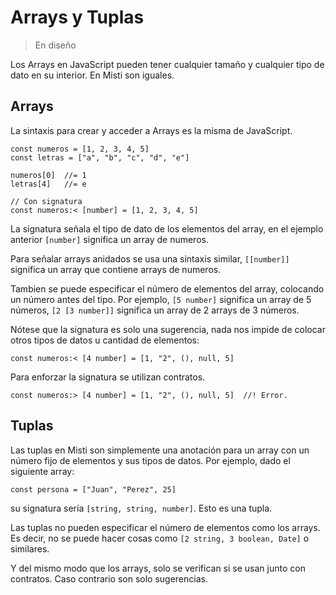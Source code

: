 # Arrays y Tuplas

> En diseño

Los Arrays en JavaScript pueden tener cualquier tamaño y cualquier tipo de dato en su
interior. En Misti son iguales.

## Arrays

La sintaxis para crear y acceder a Arrays es la misma de JavaScript.

```
const numeros = [1, 2, 3, 4, 5]
const letras = ["a", "b", "c", "d", "e"]

numeros[0]  //= 1
letras[4]   //= e

// Con signatura
const numeros:< [number] = [1, 2, 3, 4, 5]
```

La signatura señala el tipo de dato de los elementos del array, en el ejemplo anterior
`[number]` significa un array de numeros.

Para señalar arrays anidados se usa una sintaxis similar, `[[number]]` significa un array que
contiene arrays de numeros.

Tambien se puede especificar el número de elementos del array, colocando un número antes del
tipo.
Por ejemplo, `[5 number]` significa un array de 5 números, `[2 [3 number]]` significa un array de
2 arrays de 3 números.

Nótese que la signatura es solo una sugerencia, nada nos impide de colocar otros
tipos de datos u cantidad de elementos:

```
const numeros:< [4 number] = [1, "2", (), null, 5]
```

Para enforzar la signatura se utilizan contratos.

```
const numeros:> [4 number] = [1, "2", (), null, 5]  //! Error.
```

## Tuplas

Las tuplas en Misti son simplemente una anotación para un array con un número fijo
de elementos y sus tipos de datos. Por ejemplo, dado el siguiente array:

```
const persona = ["Juan", "Perez", 25]
```

su signatura sería `[string, string, number]`. Esto es una tupla.

Las tuplas no pueden especificar el número de elementos como los arrays.
Es decir, no se puede hacer cosas como `[2 string, 3 boolean, Date]` o similares.

Y del mismo modo que los arrays, solo se verifican si se usan junto con contratos. Caso
contrario son solo sugerencias.
